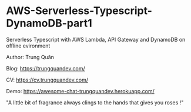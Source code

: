 # AWS-Serverless-Typescript-DynamoDB-part1
Serverless Typescript with AWS Lambda, API Gateway and DynamoDB on offline evironment

Author: Trung Quân

Blog: https://trungquandev.com/

CV: https://cv.trungquandev.com/

Demo: https://awesome-chat-trungquandev.herokuapp.com/

"A little bit of fragrance always clings to the hands that gives you roses !"
